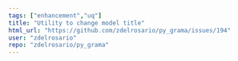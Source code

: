 ```yaml
---
tags: ["enhancement","uq"]
title: "Utility to change model title"
html_url: "https://github.com/zdelrosario/py_grama/issues/194"
user: "zdelrosario"
repo: "zdelrosario/py_grama"
---
```


